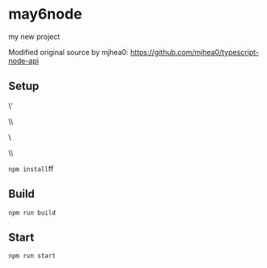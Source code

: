 # may6node

my new project

Modified original source by mjhea0: https://github.com/mjhea0/typescript-node-api

## Setup















\\\'





















































\\\

































\\








\\\






























`npm install`ff












## Build







`npm run build`





## Start

`npm run start`


